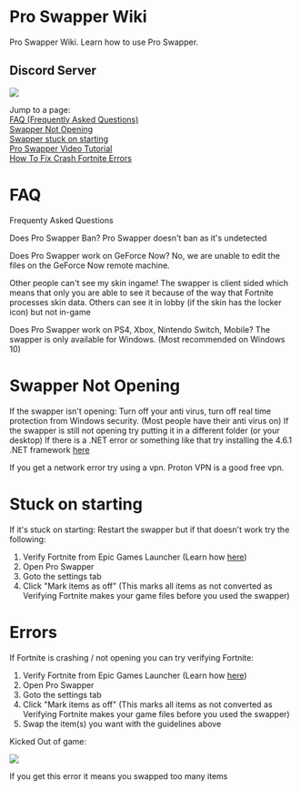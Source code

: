 # Pro Swapper Wiki
Pro Swapper Wiki. Learn how to use Pro Swapper. 


## Discord Server
<a href="https://discord.gg/X3Bg3JwPTC"><img src="https://discord.com/api/guilds/703033424541384784/widget.png?style=banner2"></a>

Jump to a page: <br>
[FAQ (Frequently Asked Questions)](#faq) <br>
[Swapper Not Opening](#swapper-not-opening) <br>
[Swapper stuck on starting](#Stuck-on-starting) <br>
[Pro Swapper Video Tutorial](https://youtu.be/vS4E2emrK0s) <br>
[How To Fix Crash Fortnite Errors](#errors) <br>



# FAQ
Frequenty Asked Questions

Does Pro Swapper Ban?
Pro Swapper doesn't ban as it's undetected

Does Pro Swapper work on GeForce Now?
No, we are unable to edit the files on the GeForce Now remote machine.

Other people can't see my skin ingame!
The swapper is client sided which means that only you are able to see it because of the way that Fortnite processes skin data. Others can see it in lobby (if the skin has the locker icon) but not in-game

Does Pro Swapper work on PS4, Xbox, Nintendo Switch, Mobile?
The swapper is only available for Windows. (Most recommended on Windows 10)

# Swapper Not Opening

If the swapper isn't opening:
Turn off your anti virus, turn off real time protection from Windows security. (Most people have their anti virus on)
If the swapper is still not opening try putting it in a different folder (or your desktop)
If there is a .NET error or something like that try installing the 4.6.1 .NET framework [here](https://dotnet.microsoft.com/download/dotnet-framework/net461 "Microsoft's .NET 4.6.1 framework")

If you get a network error try using a vpn. Proton VPN is a good free vpn.

# Stuck on starting
If it's stuck on starting:
Restart the swapper but if that doesn't work try the following:

1. Verify Fortnite from Epic Games Launcher (Learn how [here](https://www.youtube.com/watch?v=Ni7eQxQhQr0))
2. Open Pro Swapper
3. Goto the settings tab
4. Click "Mark items as off" (This marks all items as not converted as Verifying Fortnite makes your game files before you used the swapper)

# Errors

If Fortnite is crashing / not opening you can try verifying Fortnite:
1. Verify Fortnite from Epic Games Launcher (Learn how [here](https://www.youtube.com/watch?v=Ni7eQxQhQr0))
2. Open Pro Swapper
3. Goto the settings tab
4. Click "Mark items as off" (This marks all items as not converted as Verifying Fortnite makes your game files before you used the swapper)
5. Swap the item(s) you want with the guidelines above



Kicked Out of game:

![](https://github.com/ProMasterBoy/pro-swapper-wiki/blob/master/too%20many%20swapped%20error.png?raw=true)


If you get this error it means you swapped too many items
